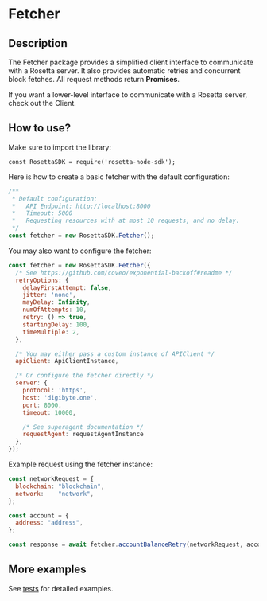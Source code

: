 # Fetcher

## Description
The Fetcher package provides a simplified client interface to communicate with a Rosetta server. It also provides automatic retries and concurrent block fetches. All request methods return **Promises**.

If you want a lower-level interface to communicate with a Rosetta server, check out the Client.

## How to use?
Make sure to import the library:
```
const RosettaSDK = require('rosetta-node-sdk');
```

Here is how to create a basic fetcher with the default configuration:
```javascript
/** 
 * Default configuration:
 *   API Endpoint: http://localhost:8000
 *   Timeout: 5000
 *   Requesting resources with at most 10 requests, and no delay.
 */
const fetcher = new RosettaSDK.Fetcher();
```

You may also want to configure the fetcher:
```javascript
const fetcher = new RosettaSDK.Fetcher({
  /* See https://github.com/coveo/exponential-backoff#readme */
  retryOptions: {
    delayFirstAttempt: false,
    jitter: 'none',
    mayDelay: Infinity,
    numOfAttempts: 10,
    retry: () => true,
    startingDelay: 100,
    timeMultiple: 2,
  },

  /* You may either pass a custom instance of APIClient */
  apiClient: ApiClientInstance,

  /* Or configure the fetcher directly */
  server: {
    protocol: 'https',
    host: 'digibyte.one',
    port: 8000,
    timeout: 10000,

    /* See superagent documentation */
    requestAgent: requestAgentInstance
  },
});
```

Example request using the fetcher instance:
```javascript
const networkRequest = {
  blockchain: "blockchain",
  network:    "network",
};

const account = {
  address: "address",
};

const response = await fetcher.accountBalanceRetry(networkRequest, account);
```

## More examples
See [tests](../../test/fetcher.test.js) for detailed examples.
